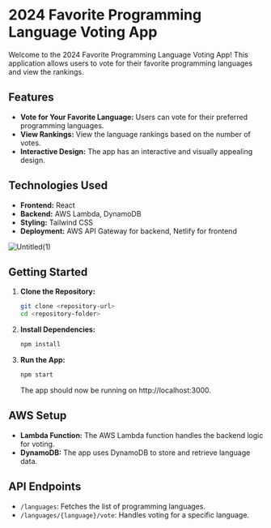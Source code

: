 # 2024 Favorite Programming Language Voting App

Welcome to the 2024 Favorite Programming Language Voting App! This application allows users to vote for their favorite programming languages and view the rankings.

## Features

- **Vote for Your Favorite Language:** Users can vote for their preferred programming languages.
- **View Rankings:** View the language rankings based on the number of votes.
- **Interactive Design:** The app has an interactive and visually appealing design.

## Technologies Used

- **Frontend:** React
- **Backend:** AWS Lambda, DynamoDB
- **Styling:** Tailwind CSS
- **Deployment:** AWS API Gateway for backend, Netlify for frontend

![Untitled(1)](https://github.com/Mohd-Daniyal/Serverless-Voting-Application/assets/96229438/df51bbd4-3869-48d0-9995-0852440d0112)


## Getting Started

1. **Clone the Repository:**
   ```bash
   git clone <repository-url>
   cd <repository-folder>
   ```

2. **Install Dependencies:**
   ```bash
   npm install
   ```

3. **Run the App:**
   ```bash
   npm start
   ```

   The app should now be running on http://localhost:3000.

## AWS Setup

- **Lambda Function:** The AWS Lambda function handles the backend logic for voting.
- **DynamoDB:** The app uses DynamoDB to store and retrieve language data.

## API Endpoints

- `/languages`: Fetches the list of programming languages.
- `/languages/{language}/vote`: Handles voting for a specific language.
